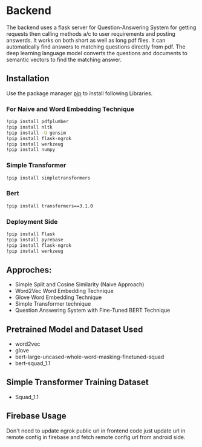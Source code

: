 # Backend

The backend uses a flask server for Question-Answering System for getting requests then calling methods a/c to user requirements and posting answerds. It works on both short as well as long pdf files. It can automatically find answers to matching questions directly from pdf. The deep learning language model converts the questions and documents to semantic vectors to find the matching answer.

## Installation

Use the package manager [pip](https://pip.pypa.io/en/stable/) to install following Libraries.

### For Naive and Word Embedding Technique
```bash
!pip install pdfplumber
!pip install nltk
!pip install -U gensim
!pip install flask-ngrok
!pip install werkzeug
!pip install numpy
```

### Simple Transformer
```bash
!pip install simpletransformers
```

### Bert
```bash
!pip install transformers==3.1.0
```

### Deployment Side
```bash
!pip install Flask
!pip install pyrebase
!pip install flask-ngrok
!pip install werkzeug
```

## Approches:
- Simple Split and Cosine Similarity (Naive Approach)
- Word2Vec Word Embedding Technique
- Glove Word Embedding Technique
- Simple Transformer technique
- Question Answering System with Fine-Tuned BERT Technique

## Pretrained Model and Dataset Used
- word2vec
- glove
- bert-large-uncased-whole-word-masking-finetuned-squad
- bert-squad_1.1


## Simple Transformer Training Dataset
- Squad_1.1

## Firebase Usage
Don't need to update ngrok public url in frontend code just update url in remote config in firebase and fetch remote config url from android side.
